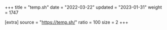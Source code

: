 +++
title = "temp.sh"
date = "2022-03-22"
updated = "2023-01-31"
weight = 1747

[extra]
source = "https://temp.sh/"
ratio = 100
size = 2
+++
